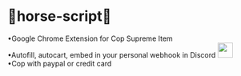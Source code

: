 # 🐴horse-script🐴
•Google Chrome Extension for Cop Supreme Item<br>
•Autofill, autocart, embed in your personal webhook in Discord <img src="https://yt3.ggpht.com/ytc/AAUvwngHu0mU1UvMQPWZZM1mFsTJTwZH_EoymRvmG23peQ=s900-c-k-c0x00ffffff-no-rj" width="30px" height="30">
<br>
•Cop with paypal or credit card<br>

